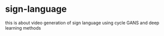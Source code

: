 # sign-language
this is about video generation of sign language using cycle GANS and deep learning methods

